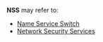 **NSS** may refer to:

*   [Name Service Switch](/index.php/Name_Service_Switch "Name Service Switch")
*   [Network Security Services](/index.php/Network_Security_Services "Network Security Services")